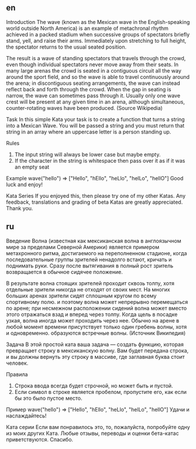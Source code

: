## en

Introduction
The wave (known as the Mexican wave in the English-speaking world outside North America)
is an example of metachronal rhythm achieved in a packed stadium when successive groups of spectators briefly stand,
yell, and raise their arms.
Immediately upon stretching to full height, the spectator returns to the usual seated position.

The result is a wave of standing spectators that travels through the crowd,
even though individual spectators never move away from their seats. 
In many large arenas the crowd is seated in a contiguous circuit all the way around the sport field,
and so the wave is able to travel continuously around the arena;
in discontiguous seating arrangements, the wave can instead reflect back and forth through the crowd.
When the gap in seating is narrow, the wave can sometimes pass through it. 
Usually only one wave crest will be present at any given time in an arena, although simultaneous,
counter-rotating waves have been produced. (Source Wikipedia)

Task
In this simple Kata your task is to create a function that turns a string into a Mexican Wave.
You will be passed a string and you must return that string in an array where an uppercase letter
is a person standing up. 

Rules
 1.  The input string will always be lower case but maybe empty.
 2.  If the character in the string is whitespace then pass over it as if it was an empty seat

Example
wave("hello") => ["Hello", "hEllo", "heLlo", "helLo", "hellO"]
Good luck and enjoy!

Kata Series
If you enjoyed this, then please try one of my other Katas.
Any feedback, translations and grading of beta Katas are greatly appreciated. Thank you.

## ru

Введение
Волна (известная как мексиканская волна в англоязычном мире за пределами Северной Америки)
является примером метахронного ритма, достигаемого на переполненном стадионе, когда последовательные группы зрителей ненадолго встают,
кричать и поднимать руки.
Сразу после вытягивания в полный рост зритель возвращается в обычное сидячее положение.

В результате волна стоящих зрителей проходит сквозь толпу,
хотя отдельные зрители никогда не отходят от своих мест.
На многих больших аренах зрители сидят сплошным кругом по всему спортивному полю.
и поэтому волна может непрерывно перемещаться по арене;
при несмежном расположении сидений волна может вместо этого отражаться взад и вперед через толпу.
Когда щель в посадке узкая, волна иногда может проходить через нее.
Обычно на арене в любой момент времени присутствует только один гребень волны, хотя и одновременно.
образуются встречные волны. (Источник Википедия)

Задача
В этой простой ката ваша задача — создать функцию, которая превращает строку в мексиканскую волну.
Вам будет передана строка, и вы должны вернуть эту строку в массиве, где заглавная буква
стоит человек.

Правила
 1. Строка ввода всегда будет строчной, но может быть и пустой.
 2. Если символ в строке является пробелом, пропустите его, как если бы это было пустое место.

Пример
wave("hello") => ["Hello", "hEllo", "heLlo", "helLo", "hellO"]
Удачи и наслаждайтесь!

Ката серии
Если вам понравилось это, то, пожалуйста, попробуйте одну из моих других Ката.
Любые отзывы, переводы и оценки бета-катас приветствуются. Спасибо.
